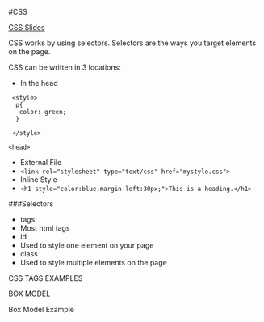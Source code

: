 #CSS

 

[CSS Slides]()

 

CSS works by using selectors. Selectors are the ways you target elements on the page.

CSS can be written in 3 locations:

* In the head
```<head>
 <style>
  p{
   color: green;
  }

 </style>

<head>
```
* External File
 * ```<link rel="stylesheet" type="text/css" href="mystyle.css">```
* Inline Style
 * ```<h1 style="color:blue;margin-left:30px;">This is a heading.</h1>```

###Selectors
* tags
 * Most html tags
* id
 * Used to style one element on your page
* class
 * Used to style multiple elements on the page

CSS TAGS EXAMPLES

BOX MODEL

Box Model Example
